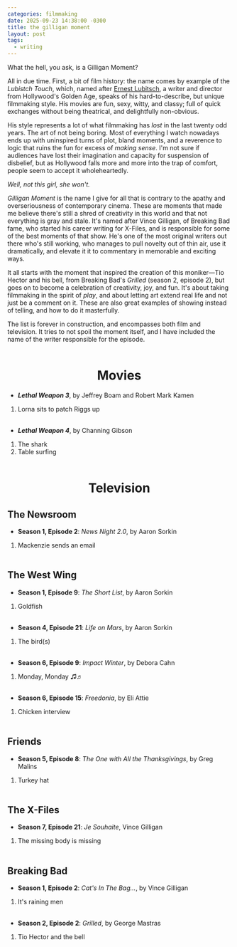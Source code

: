 ```yaml
---
categories: filmmaking
date: 2025-09-23 14:38:00 -0300
title: the gilligan moment
layout: post
tags:
  - writing
---
```

What the hell, you ask, is a Gilligan Moment?

All in due time. First, a bit of film history: the name comes by example of the *Lubistch Touch*, which, named after [Ernest Lubitsch](https://harvardfilmarchive.org/programs/that-certain-feeling-the-touch-of-ernst-lubitsch), a writer and director from Hollywood's Golden Age, speaks of his hard-to-describe, but unique filmmaking style. His movies are fun, sexy, witty, and classy; full of quick exchanges without being theatrical, and delightfully non-obvious.

His style represents a lot of what filmmaking has *lost* in the last twenty odd years. The art of not being boring. Most of everything I watch nowadays ends up with uninspired turns of plot, bland moments, and a reverence to logic that ruins the fun for excess of *making sense*. I'm not sure if audiences have lost their imagination and capacity for suspension of disbelief, but as Hollywood falls more and more into the trap of comfort, people seem to accept it wholeheartedly.

*Well, not this girl, she won't.*

*Gilligan Moment* is the name I give for all that is contrary to the apathy and overseriousness of contemporary cinema. These are moments that made me believe there's still a shred of creativity in this world and that not everything is gray and stale. It's named after Vince Gilligan, of Breaking Bad fame, who started his career writing for X-Files, and is responsible for some of the best moments of that show. He's one of the most original writers out there who's still working, who manages to pull novelty out of thin air, use it dramatically, and elevate it it to commentary in memorable and exciting ways.

It all starts with the moment that inspired the creation of this moniker—Tio Hector and his bell, from Breaking Bad's *Grilled* (season 2, episode 2), but goes on to become a celebration of creativity, joy, and fun. It's about taking filmmaking in the spirit of *play*, and about letting art extend real life and not just be a comment on it. These are also great examples of showing instead of telling, and how to do it masterfully.

The list is forever in construction, and encompasses both film and television. It tries to not spoil the moment itself, and I have included the name of the writer responsible for the episode.
<br><br>
<center><h1>Movies </h1> </center>

- ***Lethal Weapon 3***, by Jeffrey Boam and Robert Mark Kamen
1. Lorna sits to patch Riggs up
<br><br>
- ***Lethal Weapon 4***, by Channing Gibson
1.  The shark
2. Table surfing
<br><br>
<center> <h1> Television </h1> </center>

## The Newsroom
- **Season 1, Episode 2**: *News Night 2.0*, by Aaron Sorkin
1. Mackenzie sends an email
<br><br>
## The West Wing
- **Season 1, Episode 9**: *The Short List*, by Aaron Sorkin
1. Goldfish
<br><br>
- **Season 4, Episode 21**: *Life on Mars*, by Aaron Sorkin
1. The bird(s)
<br><br>
- **Season 6, Episode 9**: *Impact Winter*, by Debora Cahn
1. Monday, Monday ♫♬
<br><br>
- **Season 6, Episode 15**: *Freedonia*, by Eli Attie
1. Chicken interview
<br><br>
## Friends
- **Season 5, Episode 8**: *The One with All the Thanksgivings*, by Greg Malins
1. Turkey hat
<br><br>
## The X-Files
- **Season 7, Episode 21**: *Je Souhaite*, Vince Gilligan
1. The missing body is missing
<br><br>
## Breaking Bad
- **Season 1, Episode 2**: *Cat's In The Bag...*, by Vince Gilligan
1. It's raining men
<br><br>
- **Season 2, Episode 2**: *Grilled*, by George Mastras
1. Tio Hector and the bell
